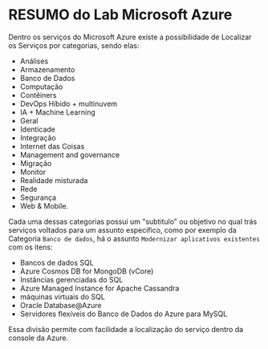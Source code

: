 # RESUMO do Lab Microsoft Azure


Dentro os serviços do Microsoft Azure existe a possibilidade de Localizar os Serviços por categorias, sendo elas:
 - Análises
 - Armazenamento
 - Banco de Dados
 - Computação
 - Contêiners
 - DevOps Híbido + multinuvem
 - IA + Machine Learning
 - Geral
 - Identicade
 - Integração
 - Internet das Coisas
 - Management and governance
 - Migração
 - Monitor
 - Realidade misturada
 - Rede
 - Segurança
 - Web & Mobile.


Cada uma dessas categorias possui um "subtitulo" ou objetivo no qual trás serviços voltados para um assunto especifico, como por exemplo da Categoria `Banco de dados`, há o assunto `Modernizar aplicativos existentes` com os itens:

 - Bancos de dados SQL
 - Azure Cosmos DB for MongoDB (vCore)
 - Instâncias gerenciadas do SQL
 - Azure Managed Instance for Apache Cassandra
 - máquinas virtuais do SQL
 - Oracle Database@Azure
 - Servidores flexíveis do Banco de Dados do Azure para MySQL

 Essa divisão permite com facilidade a localização do serviço dentro da console da Azure. 

